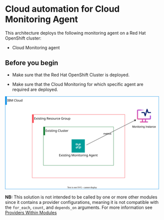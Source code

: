 # Cloud automation for Cloud Monitoring Agent

This architecture deploys the following monitoring agent on a Red Hat OpenShift cluster:

* Cloud Monitoring agent

## Before you begin

* Make sure that the Red Hat OpenShift Cluster is deployed.

* Make sure that the Cloud Monitoring for which specific agent are required are deployed.

![monitoring-agent-deployable-architecture](../../reference-architecture/deployable-architecture-monitoring-agent.svg)

**NB:** This solution is not intended to be called by one or more other modules since it contains a provider configurations, meaning it is not compatible with the `for_each`, `count`, and `depends_on` arguments. For more information see [Providers Within Modules](https://developer.hashicorp.com/terraform/language/modules/develop/providers)

